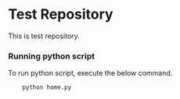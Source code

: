 # Test Repository
This is test repository.

### Running python script
To run python script, execute the below command.
```
    python home.py
```